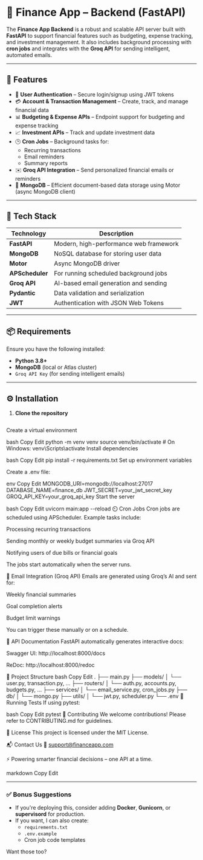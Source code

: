 # 🧠 Finance App – Backend (FastAPI)

The **Finance App Backend** is a robust and scalable API server built with **FastAPI** to support financial features such as budgeting, expense tracking, and investment management. It also includes background processing with **cron jobs** and integrates with the **Groq API** for sending intelligent, automated emails.

---

## 🚀 Features

- 🔐 **User Authentication** – Secure login/signup using JWT tokens
- 💳 **Account & Transaction Management** – Create, track, and manage financial data
- 📊 **Budgeting & Expense APIs** – Endpoint support for budgeting and expense tracking
- 📈 **Investment APIs** – Track and update investment data
- 🕒 **Cron Jobs** – Background tasks for:
  - Recurring transactions
  - Email reminders
  - Summary reports
- ✉️ **Groq API Integration** – Send personalized financial emails or reminders
- 📁 **MongoDB** – Efficient document-based data storage using Motor (async MongoDB client)

---

## 🧰 Tech Stack

| Technology    | Description                              |
|---------------|------------------------------------------|
| **FastAPI**   | Modern, high-performance web framework   |
| **MongoDB**   | NoSQL database for storing user data     |
| **Motor**     | Async MongoDB driver                     |
| **APScheduler** | For running scheduled background jobs |
| **Groq API**  | AI-based email generation and sending    |
| **Pydantic**  | Data validation and serialization        |
| **JWT**       | Authentication with JSON Web Tokens      |

---

## 📦 Requirements

Ensure you have the following installed:

- **Python 3.8+**
- **MongoDB** (local or Atlas cluster)
- `Groq API Key` (for sending intelligent emails)

---

## ⚙️ Installation

1. **Clone the repository**
   ```bash
   
Create a virtual environment

bash
Copy
Edit
python -m venv venv
source venv/bin/activate  # On Windows: venv\Scripts\activate
Install dependencies

bash
Copy
Edit
pip install -r requirements.txt
Set up environment variables

Create a .env file:

env
Copy
Edit
MONGODB_URI=mongodb://localhost:27017
DATABASE_NAME=finance_db
JWT_SECRET=your_jwt_secret_key
GROQ_API_KEY=your_groq_api_key
Start the server

bash
Copy
Edit
uvicorn main:app --reload
⏲️ Cron Jobs
Cron jobs are scheduled using APScheduler. Example tasks include:

Processing recurring transactions

Sending monthly or weekly budget summaries via Groq API

Notifying users of due bills or financial goals

The jobs start automatically when the server runs.

📨 Email Integration (Groq API)
Emails are generated using Groq’s AI and sent for:

Weekly financial summaries

Goal completion alerts

Budget limit warnings

You can trigger these manually or on a schedule.

📘 API Documentation
FastAPI automatically generates interactive docs:

Swagger UI: http://localhost:8000/docs

ReDoc: http://localhost:8000/redoc

📂 Project Structure
bash
Copy
Edit
.
├── main.py
├── models/
│   └── user.py, transaction.py, ...
├── routers/
│   └── auth.py, accounts.py, budgets.py, ...
├── services/
│   └── email_service.py, cron_jobs.py
├── db/
│   └── mongo.py
├── utils/
│   └── jwt.py, scheduler.py
└── .env
🧪 Running Tests
If using pytest:

bash
Copy
Edit
pytest
🤝 Contributing
We welcome contributions! Please refer to CONTRIBUTING.md for guidelines.

📄 License
This project is licensed under the MIT License.

📬 Contact Us
📧 support@financeapp.com

⚡ Powering smarter financial decisions – one API at a time.

markdown
Copy
Edit

---

### ✅ Bonus Suggestions
- If you're deploying this, consider adding **Docker**, **Gunicorn**, or **supervisord** for production.
- If you want, I can also create:
  - `requirements.txt`
  - `.env.example`
  - Cron job code templates

Want those too?

